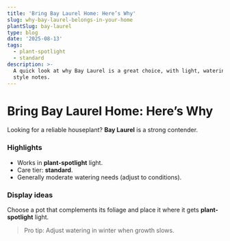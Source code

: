 ```yaml
---
title: 'Bring Bay Laurel Home: Here’s Why'
slug: why-bay-laurel-belongs-in-your-home
plantSlug: bay-laurel
type: blog
date: '2025-08-13'
tags:
  - plant-spotlight
  - standard
description: >-
  A quick look at why Bay Laurel is a great choice, with light, watering, and
  style notes.
---
```

# Bring Bay Laurel Home: Here’s Why

Looking for a reliable houseplant? **Bay Laurel** is a strong contender.

### Highlights
- Works in **plant-spotlight** light.
- Care tier: **standard**.
- Generally moderate watering needs (adjust to conditions).

### Display ideas
Choose a pot that complements its foliage and place it where it gets **plant-spotlight** light.
  
> Pro tip: Adjust watering in winter when growth slows.
